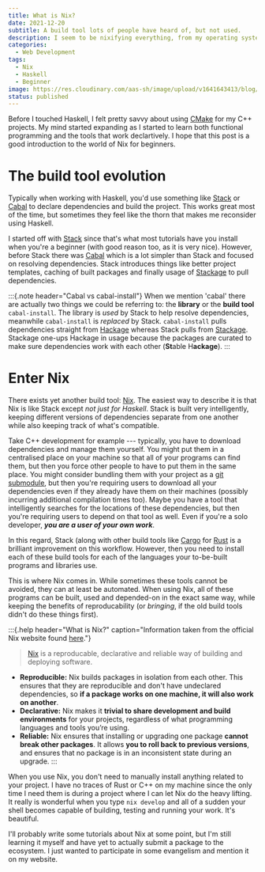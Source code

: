 ```yaml
---
title: What is Nix?
date: 2021-12-20
subtitle: A build tool lots of people have heard of, but not used.
description: I seem to be nixifying everything, from my operating system to my website. I wanted to go into a bit of detail about what it's like working with Nix.
categories: 
  - Web Development
tags: 
  - Nix
  - Haskell
  - Beginner
image: https://res.cloudinary.com/aas-sh/image/upload/v1641643413/blog/2021/12/tekatm.png
status: published
---
```


Before I touched Haskell, I felt pretty savvy about using [CMake](https://cmake.org/) for my C++ projects. My mind started expanding as I started to learn both functional programming and the tools that work declartively. I hope that this post is a good introduction to the world of Nix for beginners.

# The build tool evolution

Typically when working with Haskell, you'd use something like [Stack](https://docs.haskellstack.org/en/stable/README/) or [Cabal](https://www.haskell.org/cabal/) to declare dependencies and build the project. This works great most of the time, but sometimes they feel like the thorn that makes me reconsider using Haskell. 

I started off with [Stack](https://docs.haskellstack.org/en/stable/README/) since that's what most tutorials have you install when you're a beginner (with good reason too, as it is very nice). However, before Stack there was [Cabal](https://www.haskell.org/cabal/) which is a lot simpler than Stack and focused on resolving dependencies. Stack introduces things like better project templates, caching of built packages and finally usage of [Stackage](https://www.stackage.org/) to pull dependencies. 

:::{.note header="Cabal vs cabal-install"}
When we mention 'cabal' there are actually two things we could be referring to: the **library** or the **build tool** `cabal-install`. The library is *used* by Stack to help resolve dependencies, meanwhile `cabal-install` is *replaced* by Stack. `cabal-install` pulls dependencies straight from [Hackage](https://hackage.haskell.org/) whereas Stack pulls from [Stackage](https://ww.stackage.org). Stackage one-ups Hackage in usage because the packages are curated to make sure dependencies work with each other (**St**able H**ackage**).
:::

# Enter Nix

There exists yet another build tool: [Nix](https://nixos.org/). The easiest way to describe it is that Nix is like Stack except *not just for Haskell*. Stack is built very intelligently, keeping different versions of dependencies separate from one another while also keeping track of what's compatible. 

Take C++ development for example --- typically, you have to download dependencies and manage them yourself. You might put them in a centralised place on your machine so that all of your programs can find them, but then you force other people to have to put them in the same place. You might consider bundling them with your project as a [git submodule](https://git-scm.com/book/en/v2/Git-Tools-Submodules), but then you're requiring users to download all your dependencies even if they already have them on their machines (possibly incurring additional compilation times too). Maybe you have a tool that intelligently searches for the locations of these dependencies, but then you're requiring users to depend on that tool as well. Even if you're a solo developer, ***you are a user of your own work***.

In this regard, Stack (along with other build tools like [Cargo](https://doc.rust-lang.org/cargo/) for [Rust](https://www.rust-lang.org/) is a brilliant improvement on this workflow. However, then you need to install each of these build tools for each of the languages your to-be-built programs and libraries use.

This is where Nix comes in. While sometimes these tools cannot be avoided, they can at least be automated. When using Nix, all of these programs can be built, used and depended-on in the exact same way, while keeping the benefits of reproducability (or *bringing*, if the old build tools didn't do these things first).

:::{.help header="What is Nix?" caption="Information taken from the official Nix website found [here](https://nixos.org/)."}
> [Nix](https://nixos.org/) is a reproducable, declarative and reliable way of building and deploying software.

* **Reproducible:** Nix builds packages in isolation from each other. This ensures that they are reproducible and don't have undeclared dependencies, so **if a package works on one machine, it will also work on another**.
* **Declarative:** Nix makes it **trivial to share development and build environments** for your projects, regardless of what programming languages and tools you’re using.
* **Reliable:** Nix ensures that installing or upgrading one package **cannot break other packages**. It allows **you to roll back to previous versions**, and ensures that no package is in an inconsistent state during an upgrade.
:::

When you use Nix, you don't need to manually install anything related to your project. I have no traces of Rust or C++ on my machine since the only time I need them is during a project where I can let Nix do the heavy lifting. It really is wonderful when you type `nix develop` and all of a sudden your shell becomes capable of building, testing and running your work. It's beautiful.

I'll probably write some tutorials about Nix at some point, but I'm still learning it myself and have yet to actually submit a package to the ecosystem. I just wanted to participate in some evangelism and mention it on my website.
